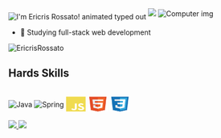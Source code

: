 <img src="https://readme-typing-svg.demolab.com?font=Operator+Mono&size=37&duration=2800&pause=2000&color=ffffffcenter=true&vCenter=true&width=940&height=50&lines=Hello👋🏽%2C+I'm+Ericris Rossato!" align="middle" alt="I'm Ericris Rossato! animated typed out">
<img  src="https://raw.githubusercontent.com/HyunCafe/HyunCafe/main/assests/borderseperator.gif">

<!-- 
<img  src="https://developers.giphy.com/branch/master/static/api-c99e353f761d318322c853c03ebcf21b.gif" alt="Computer"> 
-->

<img src="https://github.com/AmandaLuiza/AmandaLuiza/blob/main/dev_2.jpg" alt ="Computer img">

- 🌱 Studying full-stack web development

<p align="left"> <img src="https://komarev.com/ghpvc/?username=ericriscod&label=Profile%20views&color=0e75b6&style=flat" alt="EricrisRossato" /> </p>


  ##  Hards Skills
  
   <div valign="top">
    <br>
    <img align="center" alt="Java" height="40" width="40" src="https://cdn.jsdelivr.net/gh/devicons/devicon/icons/java/java-original-wordmark.svg">
    <img align="center" alt="Spring" height="40" width="40" src="https://cdn.jsdelivr.net/gh/devicons/devicon/icons/spring/spring-original-wordmark.svg" />
    <img align="center" alt="JavaScript" height="30" width="40" src="https://raw.githubusercontent.com/devicons/devicon/master/icons/javascript/javascript-plain.svg">
    <img align="center" alt="HTML5" height="30" width="40" src="https://raw.githubusercontent.com/devicons/devicon/master/icons/html5/html5-original.svg">
    <img align="center" alt="CSS3" height="30" width="40" src="https://raw.githubusercontent.com/devicons/devicon/master/icons/css3/css3-original.svg">
  </div><br>
  
 
   <div>
    <a href="https://github.com/ericriscod">
      <img height="150em" src="https://github-readme-stats-git-masterrstaa-rickstaa.vercel.app/api?username=ericriscod&count_private=false&include_all_commits=true&show_icons=true&theme=dracula&hide_border=false&show_owner=true"/>
      <img height="150em" src="https://github-readme-stats-git-masterrstaa-rickstaa.vercel.app/api/top-langs/?username=ericriscod&theme=dracula&hide_border=false&&layout=compact"/>
    </a>
  </div>
 
 
